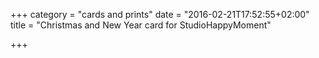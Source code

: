 +++
category = "cards and prints"
date = "2016-02-21T17:52:55+02:00"
title = "Christmas and New Year card for StudioHappyMoment"

+++

